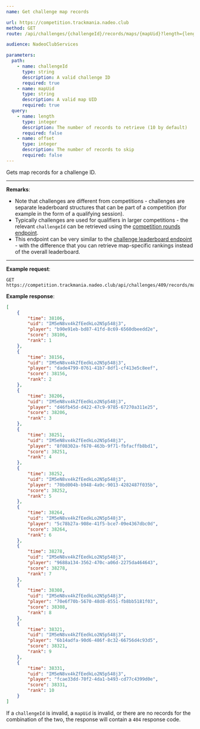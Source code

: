 ```yaml
---
name: Get challenge map records

url: https://competition.trackmania.nadeo.club
method: GET
route: /api/challenges/{challengeId}/records/maps/{mapUid}?length={length}&offset={offset}

audience: NadeoClubServices

parameters:
  path:
    - name: challengeId
      type: string
      description: A valid challenge ID
      required: true
    - name: mapUid
      type: string
      description: A valid map UID
      required: true
  query:
    - name: length
      type: integer
      description: The number of records to retrieve (10 by default)
      required: false
    - name: offset
      type: integer
      description: The number of records to skip
      required: false
---
```


Gets map records for a challenge ID.

---

**Remarks**:
- Note that challenges are different from competitions - challenges are separate leaderboard structures that can be part of a competition (for example in the form of a qualifying session).
- Typically challenges are used for qualifiers in larger competitions - the relevant `challengeId` can be retrieved using the [competition rounds endpoint](/competition/competitions/rounds).
- This endpoint can be very similar to the [challenge leaderboard endpoint](/competition/challenges/leaderboard) - with the difference that you can retrieve map-specific rankings instead of the overall leaderboard.

---

**Example request**:
```plain
GET https://competition.trackmania.nadeo.club/api/challenges/409/records/maps/IM5eN8vx4kZfEedkLo2N5p548j3
```

**Example response**:
```json
[
    {
        "time": 38106,
        "uid": "IM5eN8vx4kZfEedkLo2N5p548j3",
        "player": "b90e91eb-bd87-41fd-8c69-6560dbeedd2e",
        "score": 38106,
        "rank": 1
    },
    {
        "time": 38156,
        "uid": "IM5eN8vx4kZfEedkLo2N5p548j3",
        "player": "dade4799-0761-41b7-8df1-cf413e5c8eef",
        "score": 38156,
        "rank": 2
    },
    {
        "time": 38206,
        "uid": "IM5eN8vx4kZfEedkLo2N5p548j3",
        "player": "d46fb45d-d422-47c9-9785-67270a311e25",
        "score": 38206,
        "rank": 3
    },
    {
        "time": 38251,
        "uid": "IM5eN8vx4kZfEedkLo2N5p548j3",
        "player": "8f08302a-f670-463b-9f71-fbfacffb8bd1",
        "score": 38251,
        "rank": 4
    },
    {
        "time": 38252,
        "uid": "IM5eN8vx4kZfEedkLo2N5p548j3",
        "player": "70bd004b-b948-4a9c-9013-4282487f035b",
        "score": 38252,
        "rank": 5
    },
    {
        "time": 38264,
        "uid": "IM5eN8vx4kZfEedkLo2N5p548j3",
        "player": "5c78b27a-908e-41f5-bce7-09e4367dbc0d",
        "score": 38264,
        "rank": 6
    },
    {
        "time": 38278,
        "uid": "IM5eN8vx4kZfEedkLo2N5p548j3",
        "player": "9688a134-3562-470c-a06d-2275da464643",
        "score": 38278,
        "rank": 7
    },
    {
        "time": 38308,
        "uid": "IM5eN8vx4kZfEedkLo2N5p548j3",
        "player": "70e6f70b-5670-48d8-8551-fb8bb5181f03",
        "score": 38308,
        "rank": 8
    },
    {
        "time": 38321,
        "uid": "IM5eN8vx4kZfEedkLo2N5p548j3",
        "player": "6b14adfa-90d6-486f-8c32-66756d4c93d5",
        "score": 38321,
        "rank": 9
    },
    {
        "time": 38331,
        "uid": "IM5eN8vx4kZfEedkLo2N5p548j3",
        "player": "fcae33dd-70f2-4da1-b493-cd77c4399d0e",
        "score": 38331,
        "rank": 10
    }
]
```

If a `challengeId` is invalid, a `mapUid` is invalid, or there are no records for the combination of the two, the response will contain a `404` response code.
